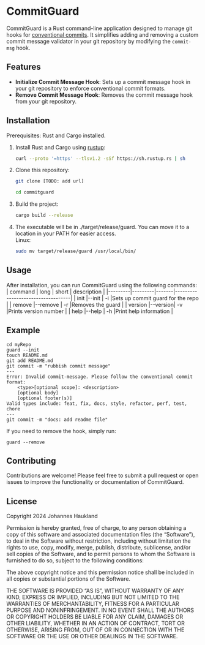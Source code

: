# CommitGuard

CommitGuard is a Rust command-line application designed to manage git hooks for [conventional commits](https://www.conventionalcommits.org/en/v1.0.0/). It simplifies adding and removing a custom commit message validator in your git repository by modifying the `commit-msg` hook.

## Features

- **Initialize Commit Message Hook**: Sets up a commit message hook in your git repository to enforce conventional commit formats.
- **Remove Commit Message Hook**: Removes the commit message hook from your git repository.

## Installation

Prerequisites: Rust and Cargo installed.

1. Install Rust and Cargo using [rustup](https://rustup.rs/):

   ```bash
   curl --proto '=https' --tlsv1.2 -sSf https://sh.rustup.rs | sh
   ```

2. Clone this repository:<br>

   ```bash
   git clone [TODO: add url]
   ```

   ```bash
   cd commitguard
   ```

3. Build the project:

   ```bash
   cargo build --release
   ```

4. The executable will be in ./target/release/guard. You can move it to a location in your PATH for easier access. <br> Linux:
   ```bash
   sudo mv target/release/guard /usr/local/bin/
   ```

## Usage

After installation, you can run CommitGuard using the following commands:
| command | long | short | description |
|---------|---------|-------|-----------------------------------|
| init |--init | -i |Sets up commit guard for the repo |
| remove |--remove | -r |Removes the guard |
| version |--version| -v |Prints version number |
| help |--help | -h |Print help information |

## Example

```bashrc
cd myRepo
guard --init
touch README.md
git add README.md
git commit -m "rubbish commit message"
---
Error: Invalid commit-message. Please follow the conventional commit format:
    <type>[optional scope]: <description>
    [optional body]
    [optional footer(s)]
Valid types include: feat, fix, docs, style, refactor, perf, test, chore
---
git commit -m "docs: add readme file"
```

If you need to remove the hook, simply run:

```
guard --remove
```

## Contributing

Contributions are welcome! Please feel free to submit a pull request or open issues to improve the functionality or documentation of CommitGuard.

## License

Copyright 2024 Johannes Haukland

Permission is hereby granted, free of charge, to any person obtaining a copy of this software and associated documentation files (the “Software”), to deal in the Software without restriction, including without limitation the rights to use, copy, modify, merge, publish, distribute, sublicense, and/or sell copies of the Software, and to permit persons to whom the Software is furnished to do so, subject to the following conditions:

The above copyright notice and this permission notice shall be included in all copies or substantial portions of the Software.

THE SOFTWARE IS PROVIDED “AS IS”, WITHOUT WARRANTY OF ANY KIND, EXPRESS OR IMPLIED, INCLUDING BUT NOT LIMITED TO THE WARRANTIES OF MERCHANTABILITY, FITNESS FOR A PARTICULAR PURPOSE AND NONINFRINGEMENT. IN NO EVENT SHALL THE AUTHORS OR COPYRIGHT HOLDERS BE LIABLE FOR ANY CLAIM, DAMAGES OR OTHER LIABILITY, WHETHER IN AN ACTION OF CONTRACT, TORT OR OTHERWISE, ARISING FROM, OUT OF OR IN CONNECTION WITH THE SOFTWARE OR THE USE OR OTHER DEALINGS IN THE SOFTWARE.
